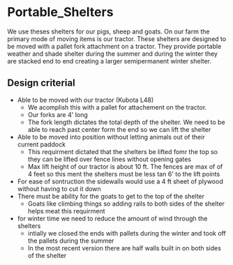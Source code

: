 # Portable_Shelters

We use theses shelters for our pigs, sheep and goats. On our farm the primary mode of moving items is our tractor. These shelters are designed to be moved with a pallet fork attachment on a tractor. They provide portable weather and shade shelter during the summer and during the winter they are stacked end to end creating a larger semipermanent winter shelter. 


## Design criterial
* Able to be moved with our tractor (Kubota L48)
    * We acomplish this with a pallet for attachement on the tractor. 
    * Our forks are 4' long
    * The fork length dictates the total depth of the shelter. We need to be able to reach past center form the end so we can lift the shelter
* Able to be moved into position without letting animals out of their current paddock
    * This requirment dictated that the shelters be lifted fomr the top so they can be lifted over fence lines without opening gates
    * Max lift height of our tractor is about 10 ft. The fences are max of of 4 feet so this ment the shelters must be less tan 6' to the lift points
* For ease of sontruction the sidewalls would use a 4 ft sheet of plywood without having to cut it down
* There must be ability for the goats to get to the top of the shelter
    * Goats like climbing things so adding rails to both sides of the shelter helps meat this requirment
* for winter time we need to reduce the amount of wind through the shelters
    * intially we closed the ends with pallets during the winter and took off the pallets during the summer
    * In the most recent version there are half walls built in on both sides of the shelter
    
